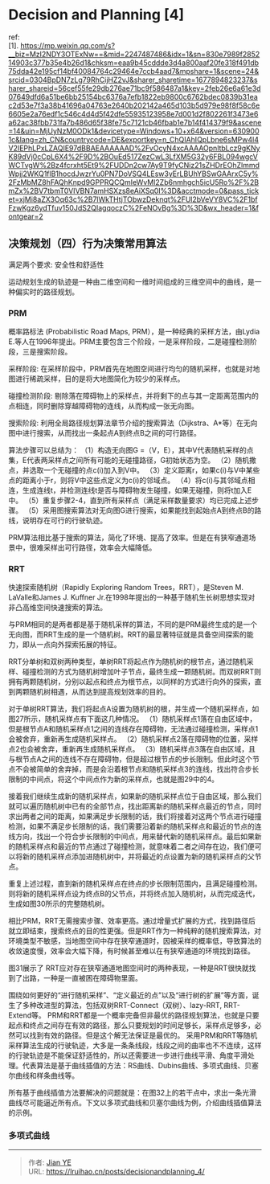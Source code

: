 # Decision and Planning [4]


ref: </br>
[1]. https://mp.weixin.qq.com/s?__biz=MzI2NDY3OTExNw==&mid=2247487486&idx=1&sn=830e7989f285214903c377b35e4b26d1&chksm=eaa9b45cddde3d4a800aaf20fe318f491db75dda42e195cf14bf40084764c29464e7ccb4aad7&mpshare=1&scene=24&srcid=0304BpDN7zLg79RhCijHZ2vJ&sharer_sharetime=1677894823237&sharer_shareid=56cef55fe29db276ae71bc9f586487a1&key=2feb26e6a61e3d07649dfd6a51be6bb25154bc6376a7efb1822eb9800c6762bdec0839b31eac2d53e7f3a38b41696a04763e2640b202142a465d103b5d979e98f8f58c6e6605e2a76edf1c546c4d4d5f42dfe55935123958e7d001d2f802261f3473e6a62ac38fbb731fa7b486d65f38fe75c7121cb46fbab1e7b14f414379f9&ascene=14&uin=MjUyNzM0ODk1&devicetype=Windows+10+x64&version=6309001c&lang=zh_CN&countrycode=DE&exportkey=n_ChQIAhIQpLbne6sMPw4l4V2IEPhLPxLZAQIE97dBBAEAAAAAAD%2FvOcyN4xcAAAAOpnltbLcz9gKNyK89dVj0cCpL6X4%2F9D%2BOuEd517ZezCwL3LfXM5G32y6FBL094wgcVWCTvgW%2Bz4fcrxht5Et9%2FUDDn2cw7Ay9T9fyCNiz21sZHDrEOhZlmmdWpjj2WKQ1flB1hocdJwzrYu0PN7DoVSQ4LEsw3yErLBUhYBSwGAArxC5y%2FzMbMZ8hFAQhKnpd9GPPRQCQmIeWvMl2Zb6nmhgch5icU5Ro%2F%2BmZx%2BV7tbmT0VIVBN7amHSXzs8eAiXSq0I%3D&acctmode=0&pass_ticket=xjMi8aZX3Oq63c%2B7lWkTHtjTObwzDeknqt%2FUl2bVeVY8VC%2F1bfFzwKgz6ydTfuv150JdS2QIagqoczC%2FeNOvBg%3D%3D&wx_header=1&fontgear=2

## 决策规划（四）行为决策常用算法

满足两个要求: 安全性和舒适性

运动规划生成的轨迹是一种由二维空间和一维时间组成的三维空间中的曲线，是一种偏实时的路径规划。

### PRM

概率路标法 (Probabilistic Road Maps, PRM），是一种经典的采样方法，由Lydia E.等人在1996年提出。PRM主要包含三个阶段，一是采样阶段，二是碰撞检测阶段，三是搜索阶段。

采样阶段: 在采样阶段中，PRM首先在地图空间进行均匀的随机采样，也就是对地图进行稀疏采样，目的是将大地图简化为较少的采样点。

碰撞检测阶段: 剔除落在障碍物上的采样点，并将剩下的点与其一定距离范围内的点相连，同时删除穿越障碍物的连线，从而构成一张无向图。

搜索阶段: 利用全局路径规划算法章节介绍的搜索算法（Dijkstra、A*等）在无向图中进行搜索，从而找出一条起点A到终点B之间的可行路径。


算法步骤可以总结为：
（1）构造无向图G =（V，E），其中V代表随机采样的点集，E代表两采样点之间所有可能的无碰撞路径，G初始状态为空。
（2）随机撒点，并选取一个无碰撞的点c(i)加入到V中。
（3）定义距离r，如果c(i)与V中某些点的距离小于r，则将V中这些点定义为c(i)的邻域点。
（4）将c(i)与其邻域点相连，生成连线t，并检测连线t是否与障碍物发生碰撞，如果无碰撞，则将t加入E中。
（5）重复步骤2-4，直到所有采样点（满足采样数量要求）均已完成上述步骤。
（5）采用图搜索算法对无向图G进行搜索，如果能找到起始点A到终点B的路线，说明存在可行的行驶轨迹。

PRM算法相比基于搜索的算法，简化了环境、提高了效率。但是在有狭窄通道场景中，很难采样出可行路径，效率会大幅降低。

### RRT

快速探索随机树（Rapidly Exploring Random Trees，RRT），是Steven M. LaValle和James J. Kuffner Jr.在1998年提出的一种基于随机生长树思想实现对非凸高维空间快速搜索的算法。

与PRM相同的是两者都是基于随机采样的算法，不同的是PRM最终生成的是一个无向图，而RRT生成的是一个随机树。RRT的最显著特征就是具备空间探索的能力，即从一点向外探索拓展的特征。

RRT分单树和双树两种类型，单树RRT将起点作为随机树的根节点，通过随机采样、碰撞检测的方式为随机树增加叶子节点，最终生成一颗随机树。而双树RRT则拥有两颗随机树，分别以起点和终点为根节点，以同样的方式进行向外的探索，直到两颗随机树相遇，从而达到提高规划效率的目的。

对于单树RRT算法，我们将起点A设置为随机树的根，并生成一个随机采样点，如图27所示，随机采样点有下面这几种情况。
（1）随机采样点1落在自由区域中，但是根节点A和随机采样点1之间的连线存在障碍物，无法通过碰撞检测，采样点1会被舍弃，重新再生成随机采样点。
（2）随机采样点2落在障碍物的位置，采样点2也会被舍弃，重新再生成随机采样点。
（3）随机采样点3落在自由区域，且与根节点A之间的连线不存在障碍物，但是超过根节点的步长限制。但此时这个节点不会被简单的舍弃掉，而是会沿着根节点和随机采样点3的连线，找出符合步长限制的中间点，将这个中间点作为新的采样点，也就是图29中的4。

接着我们继续生成新的随机采样点，如果新的随机采样点位于自由区域，那么我们就可以遍历随机树中已有的全部节点，找出距离新的随机采样点最近的节点，同时求出两者之间的距离，如果满足步长限制的话，我们将接着对这两个节点进行碰撞检测，如果不满足步长限制的话，我们需要沿着新的随机采样点和最近的节点的连线方向，找出一个符合步长限制的中间点，用来替代新的随机采样点。最后如果新的随机采样点和最近的节点通过了碰撞检测，就意味着二者之间存在边，我们便可以将新的随机采样点添加进随机树中，并将最近的点设置为新的随机采样点的父节点。

重复上述过程，直到新的随机采样点在终点的步长限制范围内，且满足碰撞检测。则将新的随机采样点设为终点B的父节点，并将终点加入随机树，从而完成迭代，生成如图30所示的完整随机树。

相比PRM，RRT无需搜索步骤、效率更高。通过增量式扩展的方式，找到路径后就立即结束，搜索终点的目的性更强。但是RRT作为一种纯粹的随机搜索算法，对环境类型不敏感，当地图空间中存在狭窄通道时，因被采样的概率低，导致算法的收敛速度慢，效率会大幅下降，有时候甚至难以在有狭窄通道的环境找到路径。

图31展示了 RRT应对存在狭窄通道地图空间时的两种表现，一种是RRT很快就找到了出路，一种是一直被困在障碍物里面。

围绕如何更好的“进行随机采样”、“定义最近的点”以及“进行树的扩展”等方面，诞生了多种改进型的算法，包括双树RRT-Connect（双树）、lazy-RRT, RRT-Extend等。
PRM和RRT都是一个概率完备但非最优的路径规划算法，也就是只要起点和终点之间存在有效的路径，那么只要规划的时间足够长，采样点足够多，必然可以找到有效的路径。但是这个解无法保证是最优的。
采用PRM和RRT等随机采样算法生成的行驶轨迹，大多是一条条线段，线段之间的曲率也不不连续，这样的行驶轨迹是不能保证舒适性的，所以还需要进一步进行曲线平滑、角度平滑处理。代表算法是基于曲线插值的方法：RS曲线、Dubins曲线、多项式曲线、贝塞尔曲线和样条曲线等。

所有基于曲线插值方法要解决的问题就是：在图32上的若干点中，求出一条光滑曲线尽可能逼近所有点。下文以多项式曲线和贝塞尔曲线为例，介绍曲线插值算法的示例。

### 多项式曲线


---

> 作者: [Jian YE](https://github.com/jianye0428)  
> URL: https://lruihao.cn/posts/decisionandplanning_4/  

